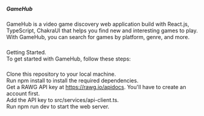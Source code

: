 ***GameHub***

###

GameHub is a video game discovery web application build with React.js, TypeScript, ChakraUI that helps you find new and interesting games to play. With GameHub, you can search for games by platform, genre, and more.

###

Getting Started.<br/>
To get started with GameHub, follow these steps:

###

Clone this repository to your local machine.<br/>
Run npm install to install the required dependencies.<br/>
Get a RAWG API key at https://rawg.io/apidocs. You'll have to create an account first.<br/>
Add the API key to src/services/api-client.ts.<br/>
Run npm run dev to start the web server.<br/>
